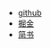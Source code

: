 - [github](https://github.com/akirastorm/blog/blob/master/node%E9%9D%99%E6%80%81%E6%9C%8D%E5%8A%A1%E5%99%A8%E7%9A%84%E6%96%AD%E7%82%B9%E7%BB%AD%E4%BC%A0%E5%AE%9E%E7%8E%B0.md)
- [掘金](https://juejin.im/post/5a9b41abf265da23866f5993)
- [简书](https://www.jianshu.com/p/c17697f7dfea)